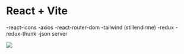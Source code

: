 # React + Vite


-react-icons
-axios
-react-router-dom
-tailwind (stillendirme) 
-redux
-redux-thunk
-json server



![](./ebryemekSepetiThunk.gif)
